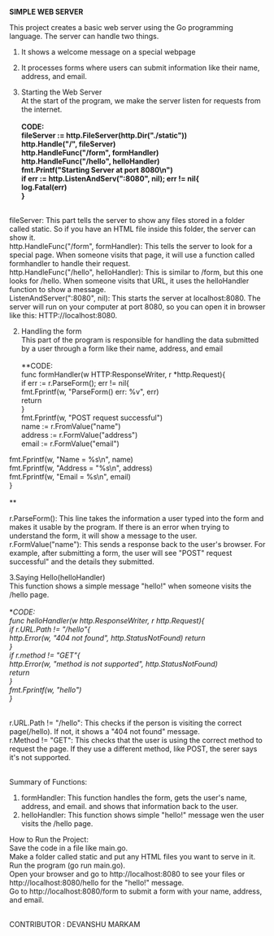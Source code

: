 **SIMPLE WEB SERVER**</br>

This project creates a basic web server using the Go programming language. The server can handle two things.</br>
1. It shows a welcome message on a special webpage
2. It processes forms where users can submit information like their name, address, and email.</br>

1. Starting the Web Server</br>
At the start of the program, we make the server listen for requests from the internet.</br></br>
**CODE:</br>
fileServer := http.FileServer(http.Dir("./static"))</br>
http.Handle("/", fileServer)</br>
http.HandleFunc("/form", formHandler)</br>
http.HandleFunc("/hello", helloHandler)</br>
fmt.Printf("Starting Server at port 8080\n")</br>
if err := http.ListenAndServ(":8080", nil); err != nil{</br>
log.Fatal(err)</br>
}</br></br>**

fileServer: This part tells the server to show any files stored in a folder called static. So if you have an HTML file inside this folder, the server can show it.</br>
http.HandleFunc("/form", formHandler): This tells the server to look for a special page. When someone visits that page, it will use a function called formhandler to handle their request.</br>
http.HandleFunc("/hello", helloHandler): This is similar to /form, but this one looks for /hello. When someone visits that URL, it uses the helloHandler function to show a message.</br>
ListenAndServer(":8080", nil): This starts the server at localhost:8080. The server will run on your computer at port 8080, so you can open it in browser like this: HTTP://localhost:8080.</br>

2. Handling the form</br>
This part of the program is responsible for handling the data submitted by a user through a form like their name, address, and email</br></br>
**CODE:</br>
func formHandler(w HTTP:ResponseWriter, r *http.Request){</br>
if err := r.ParseForm(); err != nil{</br>
fmt.Fprintf(w, "ParseForm() err: %v", err)</br>
return</br>
}</br>
fmt.Fprintf(w, "POST  request successful")</br>
name := r.FromValue("name")</br>
address := r.FormValue("address")</br>
email := r.FormValue("email")</br>

fmt.Fprintf(w, "Name = %s\n", name)</br>
fmt.Fprintf(w, "Address = "%s\n", address)</br>
fmt.Fprintf(w, "Email = %s\n", email)</br>
}</br></br>**

r.ParseForm(): This line takes the information a user typed into the form and makes it usable by the program. If there is an error when trying to understand the form, it will show a message to the user.</br>
r.FormValue("name"): This sends a response back to the user's browser. For example, after submitting a form, the user will see "POST" request successful" and the details they submitted.</br>

3.Saying Hello(helloHandler)</br>
This function shows a simple message "hello!" when someone visits the /hello page.</br></br>
**CODE:</br>
func helloHandler(w http.ResponseWriter, r *http.Request){</br>
if r.URL.Path != "/hello"{</br>
http.Error(w, "404 not found", http.StatusNotFound)
return</br>
}</br>
if r.method != "GET"{</br>
http.Error(w, "method is not supported", http.StatusNotFound)</br>
return</br>
}</br>
fmt.Fprintf(w, "hello")</br>
}</br></br>**

r.URL.Path != "/hello": This checks if the person is visiting the correct page(/hello). If not, it shows a "404 not found" message.</br>
r.Method != "GET": This checks that the user is using the correct method to request the page. If they use a different method, like POST, the serer says it's not supported.</br></br>

Summary of Functions:</br>
1. formHandler: This function handles the form, gets the user's name, address, and email. and shows that information back to the user.</br>
2. helloHandler: This function shows simple "hello!" message wen the user visits the /hello page.

How to Run the Project:</br>
Save the code in a file like main.go.</br>
Make a folder called static and put any HTML files you want to serve in it.</br>
Run the program (go run main.go).</br>
Open your browser and go to http://localhost:8080 to see your files or http://localhost:8080/hello for the "hello!" message.</br>
Go to http://localhost:8080/form to submit a form with your name, address, and email.</br></br>


CONTRIBUTOR : DEVANSHU MARKAM












